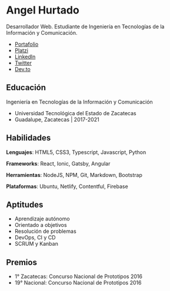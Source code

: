 # Angel Hurtado

Desarrollador Web. Estudiante de Ingeniería en Tecnologías de la Información y Comunicación.

- [Portafolio](https://angelxehg.github.io)
- [Platzi](https://platzi.com/p/angelxehg)
- [LinkedIn](https://www.linkedin.com/in/angelxehg)
- [Twitter](https://www.twitter.com/angelxehg)
- [Dev.to](https://dev.to/angelxehg)

## Educación

Ingeniería en Tecnologías de la Información y Comunicación

- Universidad Tecnológica del Estado de Zacatecas
- Guadalupe, Zacatecas | 2017-2021

## Habilidades

**Lenguajes**: HTML5, CSS3, Typescript, Javascript, Python

**Frameworks**: React, Ionic, Gatsby, Angular

**Herramientas**: NodeJS, NPM, Git, Markdown, Bootstrap

**Plataformas**: Ubuntu, Netlify, Contentful, Firebase

## Aptitudes

- Aprendizaje autónomo
- Orientado a objetivos
- Resolución de problemas
- DevOps, CI y CD
- SCRUM y Kanban

## Premios

- 1° Zacatecas: Concurso Nacional de Prototipos 2016
- 19° Nacional: Concurso Nacional de Prototipos 2016
